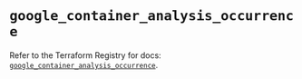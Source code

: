 # `google_container_analysis_occurrence`

Refer to the Terraform Registry for docs: [`google_container_analysis_occurrence`](https://registry.terraform.io/providers/hashicorp/google/6.6.0/docs/resources/container_analysis_occurrence).
